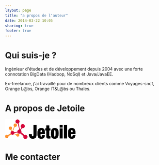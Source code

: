 ```yaml
---
layout: page
title: "a propos de l'auteur"
date: 2014-03-22 10:05
sharing: true
footer: true
---
```


# Qui suis-je ?


Ingénieur d'études et de développement depuis 2004 avec une forte connotation BigData (Hadoop, NoSql) et Java/JavaEE.

Ex-freelance, j'ai travaillé pour de nombreux clients comme Voyages-sncf, Orange L@bs, Orange IT&L@bs ou Thales.


# A propos de Jetoile

![center](/images/logoJetoile_v51.png)

# Me contacter

<script type="text/javascript"> id = 84747; </script>
<script type="text/javascript" src="http://kontactr.com/wp.js"></script>
